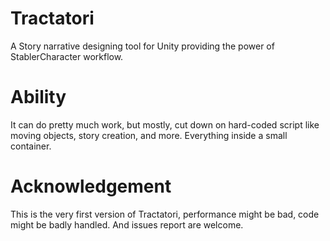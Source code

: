 # Tractatori
A Story narrative designing tool for Unity providing the power of StablerCharacter workflow.

# Ability
It can do pretty much work, but mostly, cut down on hard-coded script like moving objects, story creation, and more. Everything inside a small container.

# Acknowledgement
This is the very first version of Tractatori, performance might be bad, code might be badly handled. And issues report are welcome.
